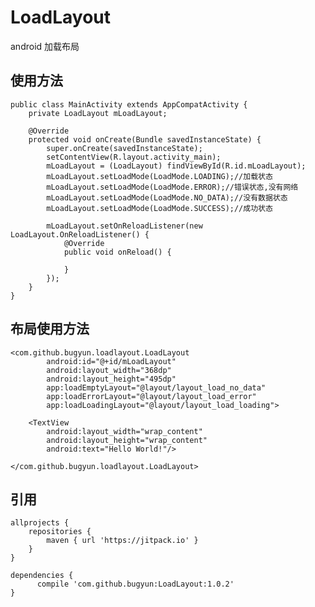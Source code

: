 # LoadLayout
android 加载布局

## 使用方法

    public class MainActivity extends AppCompatActivity {
        private LoadLayout mLoadLayout;
    
        @Override
        protected void onCreate(Bundle savedInstanceState) {
            super.onCreate(savedInstanceState);
            setContentView(R.layout.activity_main);
            mLoadLayout = (LoadLayout) findViewById(R.id.mLoadLayout);
            mLoadLayout.setLoadMode(LoadMode.LOADING);//加载状态
            mLoadLayout.setLoadMode(LoadMode.ERROR);//错误状态,没有网络
            mLoadLayout.setLoadMode(LoadMode.NO_DATA);//没有数据状态
            mLoadLayout.setLoadMode(LoadMode.SUCCESS);//成功状态
    
            mLoadLayout.setOnReloadListener(new LoadLayout.OnReloadListener() {
                @Override
                public void onReload() {
    
                }
            });
        }
    }
    
## 布局使用方法
    <com.github.bugyun.loadlayout.LoadLayout
            android:id="@+id/mLoadLayout"
            android:layout_width="368dp"
            android:layout_height="495dp"
            app:loadEmptyLayout="@layout/layout_load_no_data"
            app:loadErrorLayout="@layout/layout_load_error"
            app:loadLoadingLayout="@layout/layout_load_loading">

        <TextView
            android:layout_width="wrap_content"
            android:layout_height="wrap_content"
            android:text="Hello World!"/>

    </com.github.bugyun.loadlayout.LoadLayout>
    

## 引用
    allprojects {
		repositories {
			maven { url 'https://jitpack.io' }
		}
	}
	
	dependencies {
    	  compile 'com.github.bugyun:LoadLayout:1.0.2'
    }